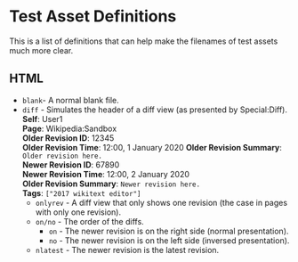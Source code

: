 # Test Asset Definitions
This is a list of definitions that can help make the filenames of test assets much more clear.

## HTML
- `blank`- A normal blank file.
- `diff` - Simulates the header of a diff view (as presented by Special:Diff).  
  **Self**: User1  
  **Page**: Wikipedia:Sandbox  
  **Older Revision ID**: 12345  
  **Older Revision Time**: 12:00, 1 January 2020
  **Older Revision Summary**: `Older revision here.`  
  **Newer Revision ID**: 67890  
  **Newer Revision Time**: 12:00, 2 January 2020  
  **Older Revision Summary**: `Newer revision here.`  
  **Tags**: `["2017 wikitext editor"]`
  - `onlyrev` - A diff view that only shows one revision (the case in pages with only one revision).
  - `on/no` - The order of the diffs.
    - `on` - The newer revision is on the right side (normal presentation).
    - `no` - The newer revision is on the left side (inversed presentation).
  - `nlatest` - The newer revision is the latest revision.